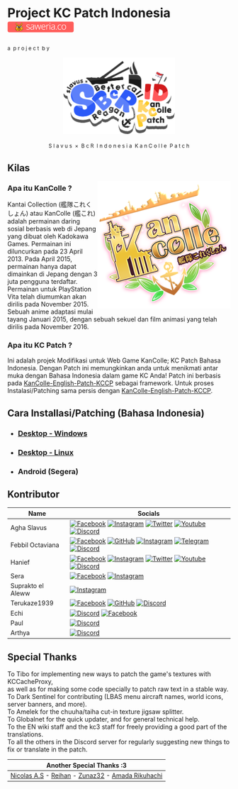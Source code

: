 # Project KC Patch Indonesia <a href="https://saweria.co/slavusworks" target="_blank" rel="noopener noreferrer"><img src="https://raw.githubusercontent.com/SLAVUSworks/KanColle-Indonesia-Patch-KCCP/development/Non-Game%20Assets/saweriabtn.png"  width="150"/></a>
<small>a &nbsp;p r o j e c t &nbsp;b y</small>

<p align="center" width="100%">
    <img src="https://github.com/SLAVUSworks/KanColle-Indonesia-Patch-KCCP/blob/master/Non-Game%20Assets/banner.png?raw=true" alt="centered image" width="50%" />
</p>

<p align="center" width="100%"><small>S l a v u s&nbsp; × &nbsp;B c R &nbsp;I n d o n e s i a &nbsp;K a n C o l l e &nbsp;P a t c h</small></p>

## Kilas

<img src="https://raw.githubusercontent.com/Oradimi/KanColle-English-Patch-KCCP/master/EN-patch/kcs2/img/title/title_main.png/patched/title_main_004.png"
  align="right" alt="English KanColle icon" width="300">

### Apa itu KanColle ?

Kantai Collection (艦隊これくしょん) atau KanColle (艦これ) adalah permainan daring sosial berbasis web di Jepang yang dibuat oleh Kadokawa Games. Permainan ini diluncurkan pada 23 April 2013. Pada April 2015, permainan hanya dapat dimainkan di Jepang dengan 3 juta pengguna terdaftar. Permainan untuk PlayStation Vita telah diumumkan akan dirilis pada November 2015. Sebuah anime adaptasi mulai tayang Januari 2015, dengan sebuah sekuel dan film animasi yang telah dirilis pada November 2016.

### Apa itu KC Patch ?

Ini adalah projek Modifikasi untuk Web Game KanColle; KC Patch Bahasa Indonesia.
Dengan Patch ini memungkinkan anda untuk menikmati antar muka dengan Bahasa Indonesia dalam game KC Anda!
Patch ini berbasis pada [KanColle-English-Patch-KCCP](https://github.com/Oradimi/KanColle-English-Patch-KCCP) sebagai framework.
Untuk proses Instalasi/Patching sama persis dengan [KanColle-English-Patch-KCCP](https://github.com/Oradimi/KanColle-English-Patch-KCCP).

## Cara Installasi/Patching (Bahasa Indonesia)


- ### [Desktop - Windows](https://terukaze1939.github.io/tutorial/2024/07/04/cara-install-kancolle-indonesia-patch-kccp-windows.html)
- ### [Desktop - Linux](https://terukaze1939.github.io/tutorial/2024/07/04/cara-install-kancolle-indonesia-patch-kccp-linux.html)
- ### Android (Segera)

## Kontributor

| Name             | Socials                                                                                                                                                                                                                                           |
|------------------|---------------------------------------------------------------------------------------------------------------------------------------------------------------------------------------------------------------------------------------------------|
| Agha Slavus      | [![Facebook](https://img.shields.io/badge/Facebook-1877F2?style=flat&logo=facebook&logoColor=white)](https://www.facebook.com/aghaslavus) [![Instagram](https://img.shields.io/badge/Instagram-E4405F?style=flat&logo=instagram&logoColor=white)](https://www.instagram.com/aghaslavus) [![Twitter](https://img.shields.io/badge/Twitter-1DA1F2?style=flat&logo=twitter&logoColor=white)](https://x.com/AghaSlavus) [![Youtube](https://img.shields.io/badge/Youtube-FF0000?style=flat&logo=youtube&logoColor=white)](https://www.youtube.com/channel/UCMZ4qS5Ilu_G0kaJyfZ06nA) [![Discord](https://img.shields.io/badge/aghaslavus-5865F2?style=flat&logo=discord&logoColor=white)](https://discordapp.com/users/496615293506813952) |
| Febbil Octaviana | [![Facebook](https://img.shields.io/badge/Facebook-1877F2?style=flat&logo=facebook&logoColor=white)](https://www.facebook.com/febbil.fiberhome.1) [![GitHub](https://img.shields.io/badge/GitHub-100000?style=flat&logo=github&logoColor=white)](https://www.github.com/febbilFHKuromorimine) [![Instagram](https://img.shields.io/badge/Instagram-E4405F?style=flat&logo=instagram&logoColor=white)](https://www.instagram.com/febbiloctaviana21) [![Telegram](https://img.shields.io/badge/Telegram-26A5E4?style=flat&logo=telegram&logoColor=white)](https://www.telegram.com/febbilfiberhome21) [![Discord](https://img.shields.io/badge/febbilFiberhomeKuromorimine212-5865F2?style=flat&logo=discord&logoColor=white)](https://discordapp.com/users/427051585378713600) |
| Hanief           | [![Facebook](https://img.shields.io/badge/Facebook-1877F2?style=flat&logo=facebook&logoColor=white)](https://www.facebook.com/ahmad.h.alfaruq) [![Instagram](https://img.shields.io/badge/Instagram-E4405F?style=flat&logo=instagram&logoColor=white)](https://www.instagram.com/h17hunter) [![Twitter](https://img.shields.io/badge/Twitter-1DA1F2?style=flat&logo=twitter&logoColor=white)](https://x.com/Hanief171) [![Youtube](https://img.shields.io/badge/Youtube-FF0000?style=flat&logo=youtube&logoColor=white)](https://www.youtube.com/@H17Hunter) [![Discord](https://img.shields.io/badge/H17hunter-5865F2?style=flat&logo=discord&logoColor=white)](https://discordapp.com/users/425666498267447307) |
| Sera             | [![Facebook](https://img.shields.io/badge/Facebook-1877F2?style=flat&logo=facebook&logoColor=white)](https://www.facebook.com/profile.php?id=100025118892843) [![Instagram](https://img.shields.io/badge/Instagram-E4405F?style=flat&logo=instagram&logoColor=white)](https://www.instagram.com/learn_history_with_kancolle) |
| Suprakto el Aleww | [![Instagram](https://img.shields.io/badge/Instagram-E4405F?style=flat&logo=instagram&logoColor=white)](https://www.instagram.com/ligmaleq)                                                                                                                                               |
| Terukaze1939     | [![Facebook](https://img.shields.io/badge/Facebook-1877F2?style=flat&logo=facebook&logoColor=white)](https://www.facebook.com/terukaze1939) [![GitHub](https://img.shields.io/badge/GitHub-100000?style=flat&logo=github&logoColor=white)](https://www.github.com/terukaze1939) [![Discord](https://img.shields.io/badge/teruuteru-5865F2?style=flat&logo=discord&logoColor=white)](https://discordapp.com/users/1243523497989247006)|
| Echi             | [![Discord](https://img.shields.io/badge/theoplasto-5865F2?style=flat&logo=discord&logoColor=white)](https://discordapp.com/users/866283472384819202) [![Facebook](https://img.shields.io/badge/Facebook-1877F2?style=flat&logo=facebook&logoColor=white)](https://www.facebook.com/profile.php?id=100090364135174&mibextid=ZbWKwL) |
| Paul             | [![Discord](https://img.shields.io/badge/Baguetteee-5865F2?style=flat&logo=discord&logoColor=white)](https://discordapp.com/users/1039114382212345927) |
| Arthya           | [![Discord](https://img.shields.io/badge/roddy-5865F2?style=flat&logo=discord&logoColor=white)](https://discordapp.com/users/366418758216187909) |


## Special Thanks
To Tibo for implementing new ways to patch the game's textures with KCCacheProxy,\
as well as for making some code specially to patch raw text in a stable way.\
To Dark Sentinel for contributing (LBAS menu aircraft names, world icons, server banners, and more).\
To Amelek for the chuuha/taiha cut-in texture jigsaw splitter.\
To Globalnet for the quick updater, and for general technical help.\
To the EN wiki staff and the kc3 staff for freely providing a good part of the translations.\
To all the others in the Discord server for regularly suggesting new things to fix or translate in the patch.

| Another Special Thanks :3 |
|-------|
| <a href="https://www.facebook.com/nicolas.a.susilo" target="_blank">Nicolas A.S</a> - <a href="https://www.facebook.com/profile.php?id=100081772247333" target="_blank">Reihan</a> - <a href="https://www.instagram.com/zunaz32/" target="_blank">Zunaz32</a> - <a href="https://www.facebook.com/profile.php?id=61550250496026" target="_blank">Amada Rikuhachi</a>|